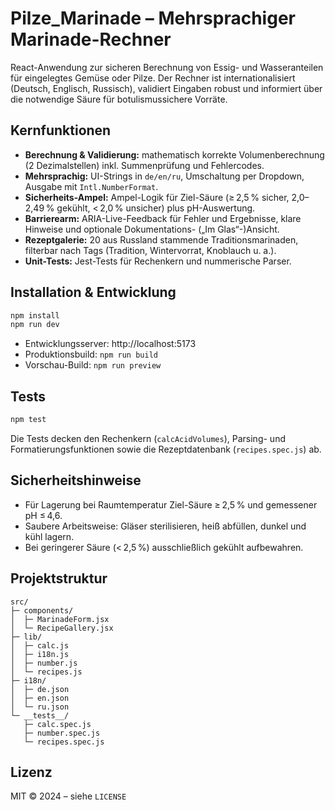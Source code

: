 
# Pilze_Marinade – Mehrsprachiger Marinade-Rechner

React-Anwendung zur sicheren Berechnung von Essig- und Wasseranteilen für eingelegtes Gemüse oder Pilze. Der Rechner ist internationalisiert (Deutsch, Englisch, Russisch), validiert Eingaben robust und informiert über die notwendige Säure für botulismussichere Vorräte.

## Kernfunktionen
- **Berechnung & Validierung:** mathematisch korrekte Volumenberechnung (2 Dezimalstellen) inkl. Summenprüfung und Fehlercodes.
- **Mehrsprachig:** UI-Strings in `de/en/ru`, Umschaltung per Dropdown, Ausgabe mit `Intl.NumberFormat`.
- **Sicherheits-Ampel:** Ampel-Logik für Ziel-Säure (≥ 2,5 % sicher, 2,0–2,49 % gekühlt, < 2,0 % unsicher) plus pH-Auswertung.
- **Barrierearm:** ARIA-Live-Feedback für Fehler und Ergebnisse, klare Hinweise und optionale Dokumentations- („Im Glas“-)Ansicht.
- **Rezeptgalerie:** 20 aus Russland stammende Traditionsmarinaden, filterbar nach Tags (Tradition, Wintervorrat, Knoblauch u. a.).
- **Unit-Tests:** Jest-Tests für Rechenkern und nummerische Parser.

## Installation & Entwicklung
```bash
npm install
npm run dev
```
- Entwicklungsserver: http://localhost:5173
- Produktionsbuild: `npm run build`
- Vorschau-Build: `npm run preview`

## Tests
```bash
npm test
```
Die Tests decken den Rechenkern (`calcAcidVolumes`), Parsing- und Formatierungsfunktionen sowie die Rezeptdatenbank (`recipes.spec.js`) ab.

## Sicherheitshinweise
- Für Lagerung bei Raumtemperatur Ziel-Säure ≥ 2,5 % und gemessener pH ≤ 4,6.
- Saubere Arbeitsweise: Gläser sterilisieren, heiß abfüllen, dunkel und kühl lagern.
- Bei geringerer Säure (< 2,5 %) ausschließlich gekühlt aufbewahren.

## Projektstruktur
```
src/
├─ components/
│  ├─ MarinadeForm.jsx
│  └─ RecipeGallery.jsx
├─ lib/
│  ├─ calc.js
│  ├─ i18n.js
│  ├─ number.js
│  └─ recipes.js
├─ i18n/
│  ├─ de.json
│  ├─ en.json
│  └─ ru.json
└─ __tests__/
   ├─ calc.spec.js
   ├─ number.spec.js
   └─ recipes.spec.js
```

## Lizenz
MIT © 2024 – siehe `LICENSE`
